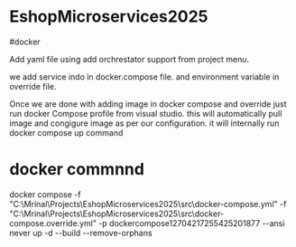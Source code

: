 # EshopMicroservices2025

#docker

Add yaml file using add orchrestator support from project menu.

we add service indo in docker.compose file. and environment variable in override file.

Once we are done with adding image in docker compose and override just run docker Compose profile from visual studio. this will
automatically pull image and congigure image as per our configuration. it will internally run docker compose up command

# docker commnnd 

docker compose  -f "C:\Mrinal\Projects\EshopMicroservices2025\src\docker-compose.yml" -f "C:\Mrinal\Projects\EshopMicroservices2025\src\docker-compose.override.yml" -p dockercompose12704217255425201877 --ansi never up -d --build --remove-orphans
